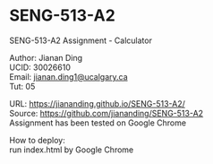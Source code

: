 # SENG-513-A2
SENG-513-A2
Assignment - Calculator
 
Author: Jianan Ding<br>
UCID: 30026610<br>
Email: jianan.ding1@ucalgary.ca<br>
Tut: 05<br>

URL: https://jiananding.github.io/SENG-513-A2/<br>
Source: https://github.com/jiananding/SENG-513-A2<br>
Assignment has been tested on Google Chrome<br>

How to deploy:<br>
run index.html by Google Chrome<br>
